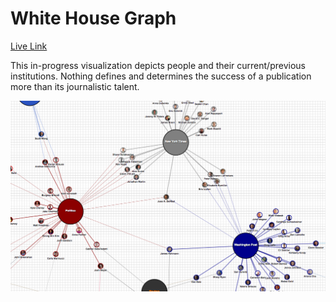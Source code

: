 # White House Graph

[Live Link](http://journalist-graph.herokuapp.com)

This in-progress visualization depicts people and their current/previous institutions. Nothing defines and determines the success of a publication more than its journalistic talent.

<img src="screenshot.png" width="900"><br>
